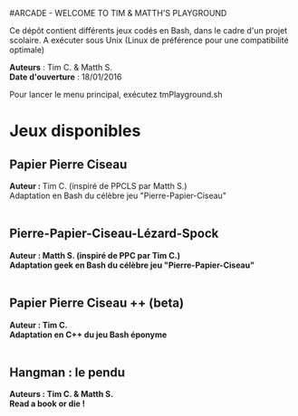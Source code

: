 #ARCADE - WELCOME TO TIM & MATTH'S PLAYGROUND

Ce dépôt contient différents jeux codés en Bash, dans le cadre
d'un projet scolaire. A exécuter sous Unix (Linux de préférence pour une compatibilité optimale)

<strong>Auteurs</strong> : Tim C. & Matth S.<br>
<strong>Date d'ouverture</strong> : 18/01/2016

Pour lancer le menu principal, exécutez tmPlayground.sh

<h1> Jeux disponibles </h1>
<h2> Papier Pierre Ciseau </h2>
<strong>Auteur : </strong> Tim C. (inspiré de PPCLS par Matth S.)<br>
	Adaptation en Bash du célèbre jeu "Pierre-Papier-Ciseau"
	<br><br>
<h2> Pierre-Papier-Ciseau-Lézard-Spock </h2>
<strong>Auteur : Matth S. (inspiré de PPC par Tim C.)<br>
	Adaptation geek en Bash du célèbre jeu "Pierre-Papier-Ciseau"
	<br><br>
<h2> Papier Pierre Ciseau ++ (beta)</h2>
<strong>Auteur : </strong>Tim C. <br>
	Adaptation en C++ du jeu Bash éponyme
	<br><br>
<h2> Hangman : le pendu </h2>
<strong>Auteurs : </strong> Tim C. & Matth S.<br>
	Read a book or die !
